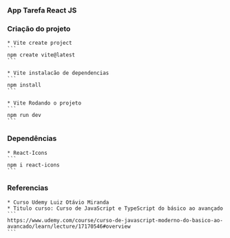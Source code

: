 ### App Tarefa React JS
### Criação do projeto
    * Vite create project
    ```
    npm create vite@latest
    ```

    * Vite instalacão de dependencias
    ```
    npm install
    ```

    * Vite Rodando o projeto
    ```
    npm run dev
    ```
### Dependências
    * React-Icons
    ```
    npm i react-icons
    ```
### Referencias
    * Curso Udemy Luiz Otávio Miranda
    * Titulo curso: Curso de JavaScript e TypeScript do básico ao avançado
    ```
    https://www.udemy.com/course/curso-de-javascript-moderno-do-basico-ao-avancado/learn/lecture/17170546#overview
    ```